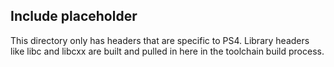 ## Include placeholder

This directory only has headers that are specific to PS4. Library headers like libc and libcxx are built and pulled in here in the toolchain build process.
